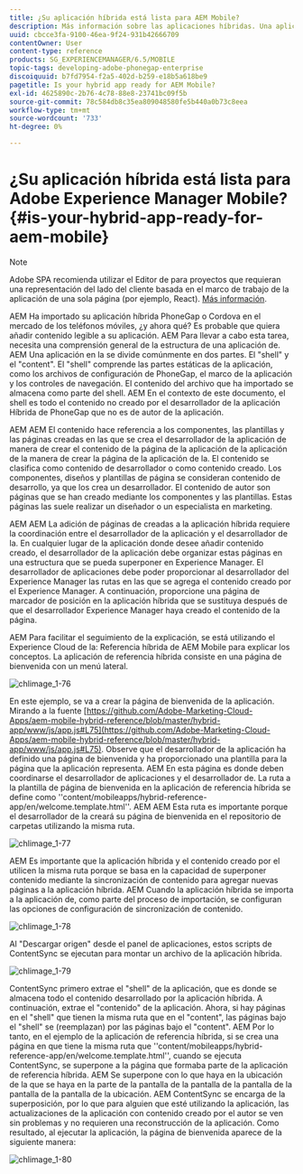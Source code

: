```yaml
---
title: ¿Su aplicación híbrida está lista para AEM Mobile?
description: Más información sobre las aplicaciones híbridas. Una aplicación en Experience Manager suele dividirse en dos partes. El "shell" y el "contenido" de esta página proporcionan más información sobre estos temas.
uuid: cbcce3fa-9100-46ea-9f24-931b42666709
contentOwner: User
content-type: reference
products: SG_EXPERIENCEMANAGER/6.5/MOBILE
topic-tags: developing-adobe-phonegap-enterprise
discoiquuid: b7fd7954-f2a5-402d-b259-e18b5a618be9
pagetitle: Is your hybrid app ready for AEM Mobile?
exl-id: 4625890c-2b76-4c78-88e8-23741bc09f5b
source-git-commit: 78c584db8c35ea809048580fe5b440a0b73c8eea
workflow-type: tm+mt
source-wordcount: '733'
ht-degree: 0%

---
```


# ¿Su aplicación híbrida está lista para Adobe Experience Manager Mobile?{#is-your-hybrid-app-ready-for-aem-mobile}

>[!NOTE]
>
>Adobe SPA recomienda utilizar el Editor de para proyectos que requieran una representación del lado del cliente basada en el marco de trabajo de la aplicación de una sola página (por ejemplo, React). [Más información](/help/sites-developing/spa-overview.md).

AEM Ha importado su aplicación híbrida PhoneGap o Cordova en el mercado de los teléfonos móviles, ¿y ahora qué? Es probable que quiera añadir contenido legible a su aplicación. AEM Para llevar a cabo esta tarea, necesita una comprensión general de la estructura de una aplicación de. AEM Una aplicación en la se divide comúnmente en dos partes. El &quot;shell&quot; y el &quot;content&quot;. El &quot;shell&quot; comprende las partes estáticas de la aplicación, como los archivos de configuración de PhoneGap, el marco de la aplicación y los controles de navegación. El contenido del archivo que ha importado se almacena como parte del shell. AEM En el contexto de este documento, el shell es todo el contenido no creado por el desarrollador de la aplicación Híbrida de PhoneGap que no es de autor de la aplicación.

AEM AEM El contenido hace referencia a los componentes, las plantillas y las páginas creadas en las que se crea el desarrollador de la aplicación de manera de crear el contenido de la página de la aplicación de la aplicación de la manera de crear la página de la aplicación de la. El contenido se clasifica como contenido de desarrollador o como contenido creado. Los componentes, diseños y plantillas de página se consideran contenido de desarrollo, ya que los crea un desarrollador. El contenido de autor son páginas que se han creado mediante los componentes y las plantillas. Estas páginas las suele realizar un diseñador o un especialista en marketing.

AEM AEM La adición de páginas de creadas a la aplicación híbrida requiere la coordinación entre el desarrollador de la aplicación y el desarrollador de la. En cualquier lugar de la aplicación donde desee añadir contenido creado, el desarrollador de la aplicación debe organizar estas páginas en una estructura que se pueda superponer en Experience Manager. El desarrollador de aplicaciones debe poder proporcionar al desarrollador del Experience Manager las rutas en las que se agrega el contenido creado por el Experience Manager. A continuación, proporcione una página de marcador de posición en la aplicación híbrida que se sustituya después de que el desarrollador Experience Manager haya creado el contenido de la página.

AEM Para facilitar el seguimiento de la explicación, se está utilizando el Experience Cloud de la: Referencia híbrida de AEM Mobile para explicar los conceptos. La aplicación de referencia híbrida consiste en una página de bienvenida con un menú lateral.

![chlimage_1-76](assets/chlimage_1-76.png)

En este ejemplo, se va a crear la página de bienvenida de la aplicación. Mirando a la fuente [https://github.com/Adobe-Marketing-Cloud-Apps/aem-mobile-hybrid-reference/blob/master/hybrid-app/www/js/app.js#L75](https://github.com/Adobe-Marketing-Cloud-Apps/aem-mobile-hybrid-reference/blob/master/hybrid-app/www/js/app.js#L75). Observe que el desarrollador de la aplicación ha definido una página de bienvenida y ha proporcionado una plantilla para la página que la aplicación representa. AEM En esta página es donde deben coordinarse el desarrollador de aplicaciones y el desarrollador de. La ruta a la plantilla de página de bienvenida en la aplicación de referencia híbrida se define como &#39;&#39;content/mobileapps/hybrid-reference-app/en/welcome.template.html&#39;&#39;. AEM AEM Esta ruta es importante porque el desarrollador de la creará su página de bienvenida en el repositorio de carpetas utilizando la misma ruta.

![chlimage_1-77](assets/chlimage_1-77.png)

AEM Es importante que la aplicación híbrida y el contenido creado por el utilicen la misma ruta porque se basa en la capacidad de superponer contenido mediante la sincronización de contenido para agregar nuevas páginas a la aplicación híbrida. AEM Cuando la aplicación híbrida se importa a la aplicación de, como parte del proceso de importación, se configuran las opciones de configuración de sincronización de contenido.

![chlimage_1-78](assets/chlimage_1-78.png)

Al &quot;Descargar origen&quot; desde el panel de aplicaciones, estos scripts de ContentSync se ejecutan para montar un archivo de la aplicación híbrida.

![chlimage_1-79](assets/chlimage_1-79.png)

ContentSync primero extrae el &quot;shell&quot; de la aplicación, que es donde se almacena todo el contenido desarrollado por la aplicación híbrida. A continuación, extrae el &quot;contenido&quot; de la aplicación. Ahora, si hay páginas en el &quot;shell&quot; que tienen la misma ruta que en el &quot;content&quot;, las páginas bajo el &quot;shell&quot; se (reemplazan) por las páginas bajo el &quot;content&quot;. AEM Por lo tanto, en el ejemplo de la aplicación de referencia híbrida, si se crea una página en que tiene la misma ruta que &#39;&#39;content/mobileapps/hybrid-reference-app/en/welcome.template.html&#39;&#39;, cuando se ejecuta ContentSync, se superpone a la página que formaba parte de la aplicación de referencia híbrida. AEM Se superpone con lo que haya en la ubicación de la que se haya en la parte de la pantalla de la pantalla de la pantalla de la pantalla de la pantalla de la ubicación. AEM ContentSync se encarga de la superposición, por lo que para alguien que esté utilizando la aplicación, las actualizaciones de la aplicación con contenido creado por el autor se ven sin problemas y no requieren una reconstrucción de la aplicación. Como resultado, al ejecutar la aplicación, la página de bienvenida aparece de la siguiente manera:

![chlimage_1-80](assets/chlimage_1-80.png)
